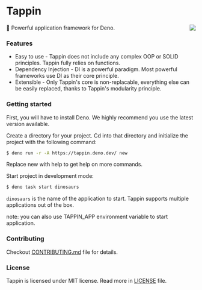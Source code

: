 # Tappin

<img src="https://deno.land/x/tappin/media/minilogo.png" align="right" />
🦖 Powerful application framework for Deno.

### Features

- Easy to use - Tappin does not include any complex OOP or SOLID principles.
  Tappin fully relies on functions.
- Dependency Injection - DI is a powerful paradigm. Most powerful frameworks use
  DI as their core principle.
- Extensible - Only Tappin's core is non-replacable, everything else can be
  easily replaced, thanks to Tappin's modularity principle.

### Getting started

First, you will have to install Deno. We highly recommend you use the latest
version available.

Create a directory for your project. Cd into that directory and initialize the
project with the following command:

```sh
$ deno run -r -A https://tappin.deno.dev/ new
```

Replace new with help to get help on more commands.

Start project in development mode:

```sh
$ deno task start dinosaurs
```

`dinosaurs` is the name of the application to start. Tappin supports multiple
applications out of the box.

note: you can also use TAPPIN_APP environment variable to start application.

### Contributing

Checkout [CONTRIBUTING.md](./CONTRIBUTING.md) file for details.

### License

Tappin is licensed under MIT license. Read more in [LICENSE](./LICENSE) file.
